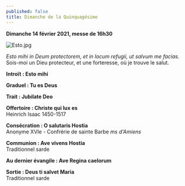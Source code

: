 ```yaml
---
published: false
title: Dimanche de la Quinquagésime
---
```

**Dimanche 14 février 2021, messe de 16h30**  

![Esto.jpg]({{site.baseurl}}/images/Esto.jpg)

*Esto mihi in Deum protectorem, et in locum refugii, ut salvum me facias.*  
Sois-moi un Dieu protecteur, et une forteresse, où je trouve le salut.

**Introït : Esto mihi** 

**Graduel : Tu es Deus**

**Trait : Jubilate Deo**  

**Offertoire : Christe qui lux es**  
Heinrich Isaac 1450-1517

**Consécration : O salutaris Hostia**  
Anonyme XVIe - Confrérie de sainte Barbe *ms d'Amiens*

**Communion : Ave vivens Hostia**  
Traditionnel sarde

**Au dernier évangile : Ave Regina caelorum**

**Sortie : Deus ti salvet Maria**  
Traditionnel sarde
